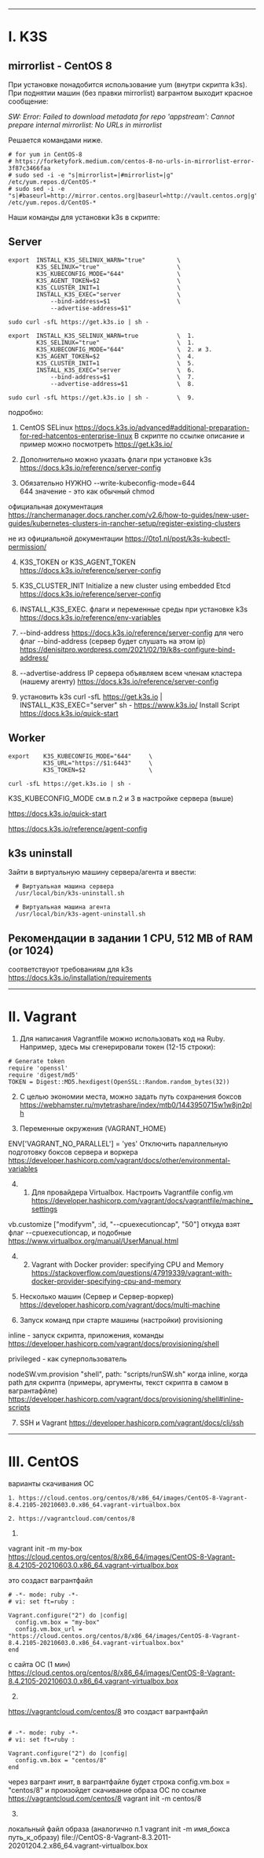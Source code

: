 ***
#  I. K3S 

## mirrorlist - CentOS 8
При установке понадобится использование yum (внутри скрипта k3s). При поднятии машин (без правки mirrorlist) вагрантом выходит красное сообщение:

_SW: Error: Failed to download metadata for repo 'appstream': Cannot prepare internal mirrorlist: No URLs in mirrorlist_

Решается командами ниже.

```
# for yum in CentOS-8
# https://forketyfork.medium.com/centos-8-no-urls-in-mirrorlist-error-3f87c3466faa
# sudo sed -i -e "s|mirrorlist=|#mirrorlist=|g" /etc/yum.repos.d/CentOS-*
# sudo sed -i -e "s|#baseurl=http://mirror.centos.org|baseurl=http://vault.centos.org|g" /etc/yum.repos.d/CentOS-*

```
Наши команды для установки k3s в скрипте:

## Server

```
export  INSTALL_K3S_SELINUX_WARN="true"         \
        K3S_SELINUX="true"                      \
        K3S_KUBECONFIG_MODE="644"               \
        K3S_AGENT_TOKEN=$2                      \
        K3S_CLUSTER_INIT=1                      \
        INSTALL_K3S_EXEC="server                \
            --bind-address=$1                   \
            --advertise-address=$1"

sudo curl -sfL https://get.k3s.io | sh -
```

```
export  INSTALL_K3S_SELINUX_WARN=true           \  1.
        K3S_SELINUX="true"                      \  1.
        K3S_KUBECONFIG_MODE="644"               \  2. и 3.
        K3S_AGENT_TOKEN=$2                      \  4.
        K3S_CLUSTER_INIT=1                      \  5.
        INSTALL_K3S_EXEC="server                \  6.
            --bind-address=$1                   \  7.
            --advertise-address=$1              \  8.

sudo curl -sfL https://get.k3s.io | sh -        \  9.
```

подробно:

1. CentOS SELinux
https://docs.k3s.io/advanced#additional-preparation-for-red-hatcentos-enterprise-linux
В скрипте по ссылке описание и пример можно посмотреть
https://get.k3s.io/

2.    Дополнительно можно указать флаги при установке k3s
https://docs.k3s.io/reference/server-config

3.    Обязательно НУЖНО --write-kubeconfig-mode=644 \
644 значение - это как обычный chmod

официальная документация
https://ranchermanager.docs.rancher.com/v2.6/how-to-guides/new-user-guides/kubernetes-clusters-in-rancher-setup/register-existing-clusters

не из официальной документации
https://0to1.nl/post/k3s-kubectl-permission/

4. K3S_TOKEN or K3S_AGENT_TOKEN
https://docs.k3s.io/reference/server-config

5. K3S_CLUSTER_INIT Initialize a new cluster using embedded Etcd
https://docs.k3s.io/reference/server-config

6. INSTALL_K3S_EXEC. флаги и переменные среды при установке k3s
https://docs.k3s.io/reference/env-variables

7. --bind-address
https://docs.k3s.io/reference/server-config
для чего флаг --bind-address (сервер будет слушать на этом ip)
https://denisitpro.wordpress.com/2021/02/19/k8s-configure-bind-address/

8. --advertise-address
IP сервера объявляем всем членам кластера (нашему агенту)
https://docs.k3s.io/reference/server-config

9.    установить k3s
curl -sfL https://get.k3s.io | INSTALL_K3S_EXEC="server" sh -
https://www.k3s.io/
Install Script https://docs.k3s.io/quick-start


## Worker

```
export    K3S_KUBECONFIG_MODE="644"     \
          K3S_URL="https://$1:6443"     \
          K3S_TOKEN=$2                  \

curl -sfL https://get.k3s.io | sh -
```
K3S_KUBECONFIG_MODE см.в п.2 и 3 в настройке сервера (выше)

https://docs.k3s.io/quick-start

https://docs.k3s.io/reference/agent-config


## k3s uninstall
Зайти в виртуальную машину сервера/агента и ввести:
```
  # Виртуальная машина сервера
  /usr/local/bin/k3s-uninstall.sh

  # Виртуальная машина агента
  /usr/local/bin/k3s-agent-uninstall.sh
```

## Рекомендации в задании 1 CPU, 512 MB of RAM (or 1024)
соответствуют требованиям для k3s
https://docs.k3s.io/installation/requirements

***
# II. Vagrant

1. Для написания Vagrantfile можно использовать код на Ruby.
Например, здесь мы сгенерировали токен (12-15 строки):
```
# Generate token
require 'openssl'
require 'digest/md5'
TOKEN = Digest::MD5.hexdigest(OpenSSL::Random.random_bytes(32))

```

2. С целью экономии места, можно задать путь сохранения боксов
https://webhamster.ru/mytetrashare/index/mtb0/1443950715w1w8jn2plh

3. Переменные окружения (VAGRANT_HOME)

ENV['VAGRANT_NO_PARALLEL'] = 'yes'
Отключить параллельную подготовку боксов сервера и воркера
https://developer.hashicorp.com/vagrant/docs/other/environmental-variables

4. 1. Для провайдера Virtualbox.
Настроить Vagrantfile config.vm
https://developer.hashicorp.com/vagrant/docs/vagrantfile/machine_settings

vb.customize ["modifyvm", :id, "--cpuexecutioncap", "50"]
откуда взят флаг --cpuexecutioncap, и подобные
https://www.virtualbox.org/manual/UserManual.html

4. 2. Vagrant with Docker provider: specifying CPU and Memory
https://stackoverflow.com/questions/47919339/vagrant-with-docker-provider-specifying-cpu-and-memory

5. Несколько машин (Сервер и Сервер-воркер)
https://developer.hashicorp.com/vagrant/docs/multi-machine

6. Запуск команд при старте машины (настройки)
provisioning

inline - запуск скрипта, приложения, команды
https://developer.hashicorp.com/vagrant/docs/provisioning/shell

privileged - как суперпользователь

nodeSW.vm.provision "shell",
  path: "scripts/runSW.sh"
когда inline, когда path для скрипта 
(примеры, аргументы, текст скрипта в самом в вагрантафйле)
https://developer.hashicorp.com/vagrant/docs/provisioning/shell#inline-scripts

7. SSH и Vagrant
https://developer.hashicorp.com/vagrant/docs/cli/ssh



***
# III. CentOS 

варианты скачивания ОС
```
1. https://cloud.centos.org/centos/8/x86_64/images/CentOS-8-Vagrant-8.4.2105-20210603.0.x86_64.vagrant-virtualbox.box

2. https://vagrantcloud.com/centos/8
```
1. 
vagrant init -m my-box https://cloud.centos.org/centos/8/x86_64/images/CentOS-8-Vagrant-8.4.2105-20210603.0.x86_64.vagrant-virtualbox.box

это создаст вагрантфайл

```
# -*- mode: ruby -*-
# vi: set ft=ruby :

Vagrant.configure("2") do |config|
  config.vm.box = "my-box"
  config.vm.box_url = "https://cloud.centos.org/centos/8/x86_64/images/CentOS-8-Vagrant-8.4.2105-20210603.0.x86_64.vagrant-virtualbox.box"
end
```
с сайта ОС (1 мин)
https://cloud.centos.org/centos/8/x86_64/images/CentOS-8-Vagrant-8.4.2105-20210603.0.x86_64.vagrant-virtualbox.box

2. 

https://vagrantcloud.com/centos/8
это создаст вагрантфайл

```

# -*- mode: ruby -*-
# vi: set ft=ruby :

Vagrant.configure("2") do |config|
  config.vm.box = "centos/8"
end
```

через вагрант инит, в вагрантфайле будет строка config.vm.box = "centos/8" 
и произойдет скачивание образа ОС по ссылке https://vagrantcloud.com/centos/8
vagrant init -m centos/8

3. 
локальный файл образа (аналогично п.1 vagrant init -m имя_бокса путь_к_образу)
file://CentOS-8-Vagrant-8.3.2011-20201204.2.x86_64.vagrant-virtualbox.box



